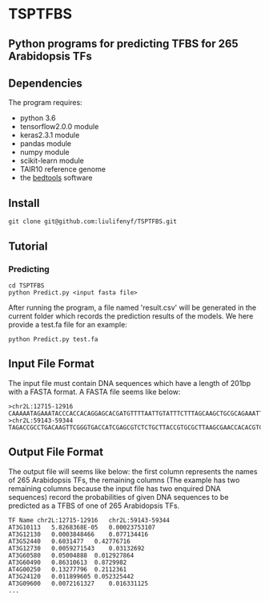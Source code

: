 # TSPTFBS
## Python programs for predicting TFBS for 265 Arabidopsis TFs
## Dependencies
The program requires:
  * python 3.6
  * tensorflow2.0.0 module
  * keras2.3.1 module
  * pandas module
  * numpy module
  * scikit-learn module
  * TAIR10 reference genome
  * the [bedtools](https://bedtools.readthedocs.io/en/latest/) software
## Install
```
git clone git@github.com:liulifenyf/TSPTFBS.git

```

## Tutorial
### Predicting
```
cd TSPTFBS
python Predict.py <input fasta file>
```
After running the program, a file named 'result.csv' will be generated in the current folder which records the prediction results of the models.
We here provide a test.fa file for an example: 
```
python Predict.py test.fa
```
## Input File Format
The input file must contain DNA sequences which have a length of 201bp with a FASTA format.
A FASTA file seems like below:
```
>chr2L:12715-12916
CAAAAATAGAAATACCCACCACAGGAGCACGATGTTTTAATTGTATTTCTTTAGCAAGCTGCGCAGAAATTCGGCGGGGCATGTGTGGTGGTGCATTGCCACTTGCCGACGGGACGGCAGTTGCCGCGGTCTGCGCTGGTGGCAAATGCAGAAGGAAAACCGAGACTGTACTGGCATTTGTTGCTGACCACAAAGTTGGCG
>chr2L:59143-59344
TAGACCGCCTGACAAGTTCGGGTGACCATCGAGCGTCTCTGCTTACCGTGCGCTTAAGCGAACCACACGTCCTAATCGAAACAACTATACAGCGCGACTGTGCGGACGAGTGTCTTGAGACTCTGGGCAAGCGCAGCCAGCCAACCAAGTTTCGAAGTCTGGCTTTTGGGCCAAGCTTGGTCTGCGCCACGCTTGGCCCCG

```
## Output File Format
The output file will seems like below: the first column represents the names of 265 Arabidopsis TFs, the remaining columns (The example has two remaining columns because the input file has two enquired DNA sequences) record the probabilities of given DNA sequences to be predicted as a TFBS of one of 265 Arabidopsis TFs.
```
TF Name	chr2L:12715-12916	chr2L:59143-59344
AT3G10113	5.8268368E-05	0.00023753107
AT3G12130	0.0003848466	0.077134416
AT3G52440	0.6031477	0.42776716
AT3G12730	0.0059271543	0.03132692
AT3G60580	0.05004888	0.012927864
AT3G60490	0.86310613	0.8729982
AT4G00250	0.13277796	0.2112361
AT3G24120	0.011899605	0.052325442
AT3G09600	0.0072161327	0.016331125
...

```

